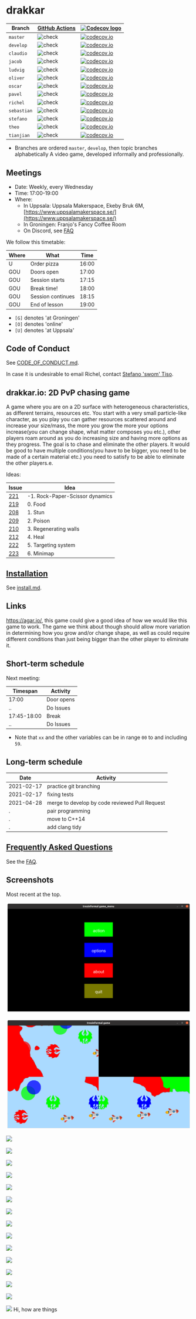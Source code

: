 # drakkar

Branch      |[GitHub Actions](https://github.com/tresinformal/drakkar/actions)                                       |[![Codecov logo](man/figures/Codecov.png)](https://www.codecov.io)
------------|-----------------------------------------------------------------------------------------------------|-------------------------------------------------------------------------------------------------------------------------------------------------------
`master`    |![check](https://github.com/tresinformal/drakkar/workflows/check/badge.svg?branch=master)   |[![codecov.io](https://codecov.io/github/tresinformal/drakkar/coverage.svg?branch=master)](https://codecov.io/github/tresinformal/drakkar/branch/master)
`develop`   |![check](https://github.com/tresinformal/drakkar/workflows/check/badge.svg?branch=develop)  |[![codecov.io](https://codecov.io/github/tresinformal/drakkar/coverage.svg?branch=develop)](https://codecov.io/github/tresinformal/drakkar/branch/develop)
`claudio`   |![check](https://github.com/tresinformal/drakkar/workflows/check/badge.svg?branch=claudio)     |[![codecov.io](https://codecov.io/github/tresinformal/drakkar/coverage.svg?branch=claudio)](https://codecov.io/github/tresinformal/drakkar/branch/claudio)
`jacob`     |![check](https://github.com/tresinformal/game/workflows/check/badge.svg?branch=jacob)   |[![codecov.io](https://codecov.io/github/tresinformal/game/coverage.svg?branch=jacob)](https://codecov.io/github/tresinformal/game/branch/jacob)
`ludvig`    |![check](https://github.com/tresinformal/drakkar/workflows/check/badge.svg?branch=ludvig)   |[![codecov.io](https://codecov.io/github/tresinformal/drakkar/coverage.svg?branch=ludvig)](https://codecov.io/github/tresinformal/drakkar/branch/ludvig) 
`oliver`    |![check](https://github.com/tresinformal/drakkar/workflows/check/badge.svg?branch=oliver)    |[![codecov.io](https://codecov.io/github/tresinformal/drakkar/coverage.svg?branch=oliver)](https://codecov.io/github/tresinformal/drakkar/branch/pavel)
`oscar`     |![check](https://github.com/tresinformal/drakkar/workflows/check/badge.svg?branch=oscar)    |[![codecov.io](https://codecov.io/github/tresinformal/drakkar/coverage.svg?branch=oscar)](https://codecov.io/github/tresinformal/drakkar/branch/pavel)
`pavel`     |![check](https://github.com/tresinformal/drakkar/workflows/check/badge.svg?branch=pavel)    |[![codecov.io](https://codecov.io/github/tresinformal/drakkar/coverage.svg?branch=pavel)](https://codecov.io/github/tresinformal/drakkar/branch/pavel)
`richel`    |![check](https://github.com/tresinformal/drakkar/workflows/check/badge.svg?branch=richel)   |[![codecov.io](https://codecov.io/github/tresinformal/drakkar/coverage.svg?branch=richel)](https://codecov.io/github/tresinformal/drakkar/branch/richel)
`sebastian` |![check](https://github.com/tresinformal/drakkar/workflows/check/badge.svg?branch=sebastian)|[![codecov.io](https://codecov.io/github/tresinformal/drakkar/coverage.svg?branch=sebastian)](https://codecov.io/github/tresinformal/drakkar/branch/sebastian)
`stefano`   |![check](https://github.com/tresinformal/drakkar/workflows/check/badge.svg?branch=stefano)  |[![codecov.io](https://codecov.io/github/tresinformal/drakkar/coverage.svg?branch=stefano)](https://codecov.io/github/tresinformal/drakkar/branch/stefano)
`theo`      |![check](https://github.com/tresinformal/drakkar/workflows/check/badge.svg?branch=theo)     |[![codecov.io](https://codecov.io/github/tresinformal/drakkar/coverage.svg?branch=theo)](https://codecov.io/github/tresinformal/drakkar/branch/theo)
`tianjian`  |![check](https://github.com/tresinformal/drakkar/workflows/check/badge.svg?branch=tianjian)   |[![codecov.io](https://codecov.io/github/tresinformal/drakkar/coverage.svg?branch=tianjian)](https://codecov.io/github/tresinformal/drakkar/branch/tianjian)

 * Branches are ordered `master`, `develop`, then topic branches alphabetically
A video game, developed informally and professionally.

## Meetings

 * Date: Weekly, every Wednesday
 * Time: 17:00-19:00
 * Where:
    * In Uppsala: Uppsala Makerspace, Ekeby Bruk 6M, [https://www.uppsalamakerspace.se/](https://www.uppsalamakerspace.se/)
    * In Groningen: Franjo's Fancy Coffee Room
    * On Discord, see [FAQ](faq.md)

We follow this timetable:

Where|What              | Time
-----|------------------|------
U    |Order pizza       | 16:00
GOU  |Doors open        | 17:00
GOU  |Session starts    | 17:15
GOU  |Break time!       | 18:00
GOU  |Session continues | 18:15
GOU  |End of lesson     | 19:00

 * `[G]` denotes 'at Groningen'
 * `[O]` denotes 'online'
 * `[U]` denotes 'at Uppsala'

## Code of Conduct

See [CODE_OF_CONDUCT.md](CODE_OF_CONDUCT.md).

In case it is undesirable to email Richel,
contact [Stefano 'swom' Tiso](https://github.com/swom).

## drakkar.io: 2D PvP chasing game

A game where you are on a 2D surface with heterogeneous characteristics, as different terrains, resources etc. You start with a very small particle-like character, as you play you can gather resources scattered around and increase your size/mass, the more you grow the more your options increase(you can change shape, what matter composes you etc.), other players roam around as you do increasing size and having more options as they progress. The goal is to chase and eliminate the other players. It would be good to have multiple conditions(you have to be bigger, you need to be made of a certain material etc.) you need to satisfy to be able to eliminate the other players.e.

Ideas:

Issue                                                 |Idea
------------------------------------------------------|------------------------
[221](https://github.com/tresinformal/drakkar/issues/221)|-1. Rock-Paper-Scissor dynamics
[219](https://github.com/tresinformal/drakkar/issues/219)|0. Food
[208](https://github.com/tresinformal/drakkar/issues/208)|1. Stun
[209](https://github.com/tresinformal/drakkar/issues/209)|2. Poison
[210](https://github.com/tresinformal/drakkar/issues/210)|3. Regenerating walls
[212](https://github.com/tresinformal/drakkar/issues/212)|4. Heal
[222](https://github.com/tresinformal/drakkar/issues/222)|5. Targeting system
[223](https://github.com/tresinformal/drakkar/issues/223)|6. Minimap

## [Installation](install.md)

See [install.md](install.md).

## Links

https://agar.io/, this game could give a good idea of how we would like this game to work. The game we think about though should allow more variation in determining how you grow and/or change shape, as well as could require different conditions than just being bigger than the other player to eliminate it.

## Short-term schedule

Next meeting:

Timespan    |Activity
------------|--------------------------------------------------------------------------
17:00       |Door opens
..          |Do Issues
17:45-18:00 |Break
..          |Do Issues

 * Note that `xx` and the other variables can be in range `00` to and including `59`. 

## Long-term schedule

Date       |Activity
-----------|--------------------------------------------------------------------------
2021-02-17 |practice git branching
2021-02-17 |fixing tests
2021-04-28 |merge to develop by code reviewed Pull Request
.          |pair programming
.          |move to C++14
.          |add clang tidy

## [Frequently Asked Questions](faq.md)

See the [FAQ](faq.md).

## Screenshots

Most recent at the top.

![](pics/20220525.png)

![](pics/20220524.png)

![](pics/20210728.png)

![](pics/20210922.png)

![](pics/20210527.png)

![](pics/20210512.png)

![](pics/20200517.png)

![](pics/20200326.png)

![](pics/20200219.png)

![](pics/20200110.png)

![](pics/20191209.png)

![](pics/20191206.png)

![](pics/20191205.png)

![](pics/20191122.png)

![](pics/20191115.png)

![](pics/20191024.png) 

![](pics/20190929.png)
Hi, how are things
